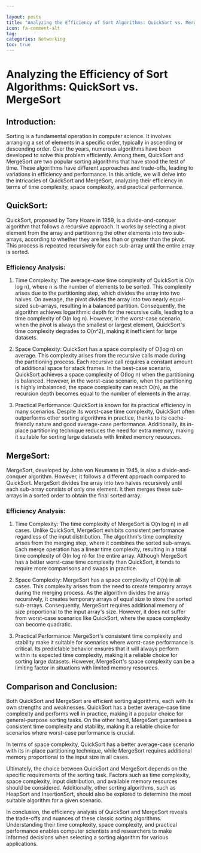 ```yaml
---

layout: posts
title: "Analyzing the Efficiency of Sort Algorithms: QuickSort vs. MergeSort"
icon: fa-comment-alt
tag:      
categories: Networking
toc: true
---
```




# Analyzing the Efficiency of Sort Algorithms: QuickSort vs. MergeSort

## Introduction:
Sorting is a fundamental operation in computer science. It involves arranging a set of elements in a specific order, typically in ascending or descending order. Over the years, numerous algorithms have been developed to solve this problem efficiently. Among them, QuickSort and MergeSort are two popular sorting algorithms that have stood the test of time. These algorithms have different approaches and trade-offs, leading to variations in efficiency and performance. In this article, we will delve into the intricacies of QuickSort and MergeSort, analyzing their efficiency in terms of time complexity, space complexity, and practical performance.

## QuickSort:
QuickSort, proposed by Tony Hoare in 1959, is a divide-and-conquer algorithm that follows a recursive approach. It works by selecting a pivot element from the array and partitioning the other elements into two sub-arrays, according to whether they are less than or greater than the pivot. This process is repeated recursively for each sub-array until the entire array is sorted.

### Efficiency Analysis:
1. Time Complexity:
The average-case time complexity of QuickSort is O(n log n), where n is the number of elements to be sorted. This complexity arises due to the partitioning step, which divides the array into two halves. On average, the pivot divides the array into two nearly equal-sized sub-arrays, resulting in a balanced partition. Consequently, the algorithm achieves logarithmic depth for the recursive calls, leading to a time complexity of O(n log n). However, in the worst-case scenario, when the pivot is always the smallest or largest element, QuickSort's time complexity degrades to O(n^2), making it inefficient for large datasets.

2. Space Complexity:
QuickSort has a space complexity of O(log n) on average. This complexity arises from the recursive calls made during the partitioning process. Each recursive call requires a constant amount of additional space for stack frames. In the best-case scenario, QuickSort achieves a space complexity of O(log n) when the partitioning is balanced. However, in the worst-case scenario, when the partitioning is highly imbalanced, the space complexity can reach O(n), as the recursion depth becomes equal to the number of elements in the array.

3. Practical Performance:
QuickSort is known for its practical efficiency in many scenarios. Despite its worst-case time complexity, QuickSort often outperforms other sorting algorithms in practice, thanks to its cache-friendly nature and good average-case performance. Additionally, its in-place partitioning technique reduces the need for extra memory, making it suitable for sorting large datasets with limited memory resources.

## MergeSort:
MergeSort, developed by John von Neumann in 1945, is also a divide-and-conquer algorithm. However, it follows a different approach compared to QuickSort. MergeSort divides the array into two halves recursively until each sub-array consists of only one element. It then merges these sub-arrays in a sorted order to obtain the final sorted array.

### Efficiency Analysis:
1. Time Complexity:
The time complexity of MergeSort is O(n log n) in all cases. Unlike QuickSort, MergeSort exhibits consistent performance regardless of the input distribution. The algorithm's time complexity arises from the merging step, where it combines the sorted sub-arrays. Each merge operation has a linear time complexity, resulting in a total time complexity of O(n log n) for the entire array. Although MergeSort has a better worst-case time complexity than QuickSort, it tends to require more comparisons and swaps in practice.

2. Space Complexity:
MergeSort has a space complexity of O(n) in all cases. This complexity arises from the need to create temporary arrays during the merging process. As the algorithm divides the array recursively, it creates temporary arrays of equal size to store the sorted sub-arrays. Consequently, MergeSort requires additional memory of size proportional to the input array's size. However, it does not suffer from worst-case scenarios like QuickSort, where the space complexity can become quadratic.

3. Practical Performance:
MergeSort's consistent time complexity and stability make it suitable for scenarios where worst-case performance is critical. Its predictable behavior ensures that it will always perform within its expected time complexity, making it a reliable choice for sorting large datasets. However, MergeSort's space complexity can be a limiting factor in situations with limited memory resources.

## Comparison and Conclusion:
Both QuickSort and MergeSort are efficient sorting algorithms, each with its own strengths and weaknesses. QuickSort has a better average-case time complexity and performs well in practice, making it a popular choice for general-purpose sorting tasks. On the other hand, MergeSort guarantees a consistent time complexity and stability, making it a reliable choice for scenarios where worst-case performance is crucial.

In terms of space complexity, QuickSort has a better average-case scenario with its in-place partitioning technique, while MergeSort requires additional memory proportional to the input size in all cases.

Ultimately, the choice between QuickSort and MergeSort depends on the specific requirements of the sorting task. Factors such as time complexity, space complexity, input distribution, and available memory resources should be considered. Additionally, other sorting algorithms, such as HeapSort and InsertionSort, should also be explored to determine the most suitable algorithm for a given scenario.

In conclusion, the efficiency analysis of QuickSort and MergeSort reveals the trade-offs and nuances of these classic sorting algorithms. Understanding their time complexity, space complexity, and practical performance enables computer scientists and researchers to make informed decisions when selecting a sorting algorithm for various applications.